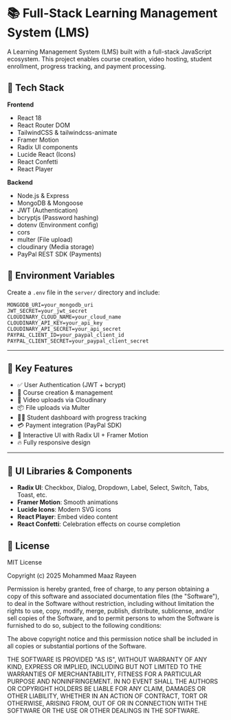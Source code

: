 # 📚 Full-Stack Learning Management System (LMS)

A Learning Management System (LMS) built with a full-stack JavaScript ecosystem. This project enables course creation, video hosting, student enrollment, progress tracking, and payment processing.

## 🚀 Tech Stack

**Frontend**  
- React 18  
- React Router DOM  
- TailwindCSS & tailwindcss-animate  
- Framer Motion  
- Radix UI components  
- Lucide React (Icons)  
- React Confetti  
- React Player

**Backend**  
- Node.js & Express  
- MongoDB & Mongoose  
- JWT (Authentication)  
- bcryptjs (Password hashing)  
- dotenv (Environment config)  
- cors  
- multer (File upload)  
- cloudinary (Media storage)  
- PayPal REST SDK (Payments)

## 🔐 Environment Variables

Create a `.env` file in the `server/` directory and include:

```env
MONGODB_URI=your_mongodb_uri
JWT_SECRET=your_jwt_secret
CLOUDINARY_CLOUD_NAME=your_cloud_name
CLOUDINARY_API_KEY=your_api_key
CLOUDINARY_API_SECRET=your_api_secret
PAYPAL_CLIENT_ID=your_paypal_client_id
PAYPAL_CLIENT_SECRET=your_paypal_client_secret
```

---

## 🧩 Key Features

- ✅ User Authentication (JWT + bcrypt)
- 📁 Course creation & management
- 🎥 Video uploads via Cloudinary
- 📦 File uploads via Multer
- 🧑‍🎓 Student dashboard with progress tracking
- 💳 Payment integration (PayPal SDK)
- 🌈 Interactive UI with Radix UI + Framer Motion
- 🔥 Fully responsive design

---

## 📸 UI Libraries & Components

- **Radix UI**: Checkbox, Dialog, Dropdown, Label, Select, Switch, Tabs, Toast, etc.
- **Framer Motion**: Smooth animations
- **Lucide Icons**: Modern SVG icons
- **React Player**: Embed video content
- **React Confetti**: Celebration effects on course completion


## 📄 License

MIT License

Copyright (c) 2025 Mohammed Maaz Rayeen

Permission is hereby granted, free of charge, to any person obtaining a copy of this software and associated documentation files (the "Software"), to deal in the Software without restriction, including without limitation the rights to use, copy, modify, merge, publish, distribute, sublicense, and/or sell copies of the Software, and to permit persons to whom the Software is furnished to do so, subject to the following conditions:

The above copyright notice and this permission notice shall be included in all copies or substantial portions of the Software.

THE SOFTWARE IS PROVIDED "AS IS", WITHOUT WARRANTY OF ANY KIND, EXPRESS OR IMPLIED, INCLUDING BUT NOT LIMITED TO THE WARRANTIES OF MERCHANTABILITY, FITNESS FOR A PARTICULAR PURPOSE AND NONINFRINGEMENT. IN NO EVENT SHALL THE AUTHORS OR COPYRIGHT HOLDERS BE LIABLE FOR ANY CLAIM, DAMAGES OR OTHER LIABILITY, WHETHER IN AN ACTION OF CONTRACT, TORT OR OTHERWISE, ARISING FROM, OUT OF OR IN CONNECTION WITH THE SOFTWARE OR THE USE OR OTHER DEALINGS IN THE SOFTWARE.
